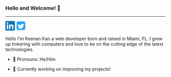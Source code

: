   ### Hello and Welcome! 👋
  - - -
  <a href="https://www.linkedin.com/in/keenankan/" target="_blank"><img height="30" src="https://github.com/keenerz/keenerz/blob/main/Resources/LinkedIn.png?raw=true"></a>
  <a href="https://twitter.com/KeenanSKan" target="_blank"><img height="30" src="https://github.com/keenerz/keenerz/blob/main/Resources/Twitter.png?raw=true"></a>
  <br>
  
  Hello I'm Keenan Kan a web developer born and raised in Miami, FL. I grew up tinkering with computers and love to be on the cutting edge of the latest     technologies.

- 👨 Pronouns: He/Him

- 🤔 Currently working on improving my projects!
